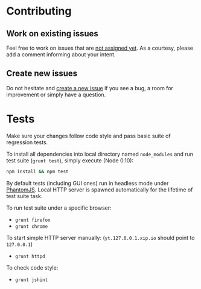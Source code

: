 # Contributing

## Work on existing issues

Feel free to work on issues that are [not assigned yet](https://github.com/lidel/yt-looper/issues?utf8=✓&q=is%3Aissue+is%3Aopen+no%3Aassignee).
As a courtesy, please add a comment informing  about your intent.


## Create new issues

Do not hesitate and [create a new issue](https://github.com/lidel/yt-looper/issues/new)
if you see a bug, a room for improvement or simply have a question.

# Tests

Make sure your changes follow code style and pass basic suite of regression tests.

To install all dependencies into local directory named `node_modules` and run test suite (`grunt test`), simply execute (Node 0.10):


```bash
npm install && npm test

```

By default tests (including GUI ones) run in headless mode under [PhantomJS](http://phantomjs.org/).
Local HTTP server is spawned automatically for the lifetime of test suite task.

To run test suite under a specific browser:

- `grunt firefox`
- `grunt chrome`

To start simple HTTP server manually:
(`yt.127.0.0.1.xip.io` should point to `127.0.0.1`)

- `grunt httpd`

To check code style:

- `grunt jshint`
